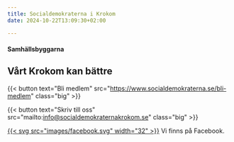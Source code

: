 ```yaml
---
title: Socialdemokraterna i Krokom
date: 2024-10-22T13:09:30+02:00

---
```



#### Samhällsbyggarna

## Vårt Krokom kan bättre



{{< button text="Bli medlem" src="https://www.socialdemokraterna.se/bli-medlem" class="big" >}}



{{< button text="Skriv till oss" src="mailto:info@socialdemokraternakrokom.se" class="big" >}}


[{{< svg src="images/facebook.svg" width="32" >}}](https://www.facebook.com/socialdemokraternakrokom "Besök oss på Facebook") Vi finns på Facebook.
